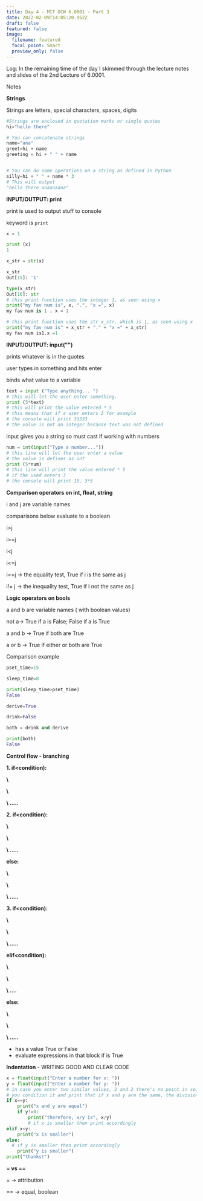 ```yaml
---
title: Day 4 - MIT OCW 6.0001 - Part 3
date: 2022-02-09T14:05:20.952Z
draft: false
featured: false
image:
  filename: featured
  focal_point: Smart
  preview_only: false
---
```

Log: In the remaining time of the day I skimmed through the lecture notes and slides of the 2nd Lecture of 6.0001.

Notes

**Strings**

Strings are letters, special characters, spaces, digits

```python
#Strings are enclosed in quotation marks or single quotes
hi="hello there"

# You can concatenate strings
name="ana"
greet=hi + name
greeting = hi + " " + name


# You can do some operations on a string as defined in Python
silly=hi + " " + name * 3
# This will output 
"hello there anaanaana"
```

**INPUT/OUTPUT: print**

print is used to output stuff to console

keyword is `print`

```python
x = 1

print (x)
1

x_str = str(x)

x_str
Out[15]: '1'

type(x_str)
Out[16]: str
# this print function uses the integer 1, as seen using x 
print("my fav num is", x, ".", "x =", x)
my fav num is 1 . x = 1

# this print function uses the str x_str, which is 1, as seen using x 
print("my fav num is" + x_str + "." + "x =" + x_str)
my fav num is1.x =1
```

**INPUT/OUTPUT: input("")**

prints whatever is in the quotes

user types in something and hits enter

binds what value to a variable

```python
text = input ("Type anything... ")
# this will let the user enter something.
print (5*text)
# this will print the value entered * 5
# this means that if a user enters 3 for example
# the console will print 33333
# the value is not an integer because text was not defined
```

input gives you a string so must cast if working with numbers 

```python
num = int(input("Type a number..."))
# this line will let the user enter a value 
# the value is defines as int 
print (5*num)
# this line will print the value entered * 5
# if the used enters 3 
# the console will print 15, 3*5
```

**Comparison operators on int, float, string**

i and j are variable names

comparisons below evaluate to a boolean 

i>j

i>=j

i<j

i<=j

i==j -> the equality test, True if i is the same as j

i!= j -> the inequality test, True if i not the same as j

**Logic operators on bools**

a and b are variable names ( with boolean values)

not a-> True if a is False; False if a is True

a and b -> True if both are True

a or b -> True if either or both are True

Comparison example

```python
pset_time=15

sleep_time=8

print(sleep_time>pset_time)
False

derive=True

drink=False

both = drink and derive

print(both)
False
```

**Control flow - branching**

**1. if<condition):**

 **\    <expression>**

 **\    <expression>**

 **\    .....**

**2. if<condition):**

 **\    <expression>**

 **\    <expression>**

 **\    .....**

**else:**

 **\    <expression>**

 **\    <expression>**

 **\    .....**

**3.  if<condition):**

 **\    <expression>**

 **\    <expression>**

 **\    .....**

**elif<condition):**

 **\    <expression>**

 **\    <expression>**

 **\    ....**

**else:**

 **\    <expression>**

 **\    <expression>**

 **\    .....**

* <condition> has a value True or False
* evaluate expressions in that block if <condition> is True

**Indentation** - WRITING GOOD AND CLEAR CODE

```python
x = float(input("Enter a number for x: "))
y = float(input("Enter a number for y: "))
# in case you enter two similar values, 2 and 2 there's no point in seing with is smaller
# you condition it and print that if x and y are the same, the division is 1 and they are equal
if x==y:
    print("x and y are equal")
    if y!=0: 
        print("therefore, x/y is", x/y)
        # if x is smaller then print accordingly
elif x<y:
    print("x is smaller")
else: 
  # if y is smaller then print accordingly
    print("y is smaller")
print("thanks!")
```

**\= vs ==** 

\= -> attribution

\== -> equal, boolean